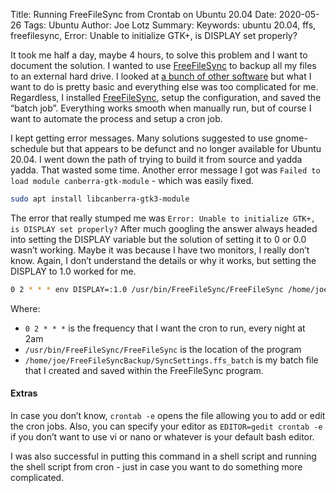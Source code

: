 Title: Running FreeFileSync from Crontab on Ubuntu 20.04
Date: 2020-05-26
Tags: Ubuntu
Author: Joe Lotz
Summary:
Keywords: ubuntu 20.04, ffs, freefilesync, Error: Unable to initialize GTK+, is DISPLAY set properly?

It took me half a day, maybe 4 hours, to solve this problem and I want to document the solution. I wanted to use [FreeFileSync](https://www.linux-magazine.com/Online/Features/FreeFileSync/(offset)/3) to backup all my files to an external hard drive. I looked at [a bunch of other software](https://www.capterra.com/file-sync-software/) but what I want to do is pretty basic and everything else was too complicated for me. Regardless, I installed [FreeFileSync](https://freefilesync.org/), setup the configuration, and saved the “batch job”. Everything works smooth when manually run, but of course I want to automate the process and setup a cron job. 

I kept getting error messages. Many solutions suggested to use gnome-schedule but that appears to be defunct and no longer available for Ubuntu 20.04. I went down the path of trying to build it from source and yadda yadda. That wasted some time. Another error message I got was `Failed to load module canberra-gtk-module` - which was easily fixed.

```bash
sudo apt install libcanberra-gtk3-module
```

The error that really stumped me was `Error: Unable to initialize GTK+, is DISPLAY set properly?` After much googling the answer always headed into setting the DISPLAY variable but the solution of setting it to 0 or 0.0 wasn’t working. Maybe it was because I have two monitors, I really don’t know. Again, I don’t understand the details or why it works, but setting the DISPLAY to 1.0 worked for me. 

```bash
0 2 * * * env DISPLAY=:1.0 /usr/bin/FreeFileSync/FreeFileSync /home/joe/FreeFileSyncBackup/SyncSettings.ffs_batch
```

Where:

- `0 2 * * *` is the frequency that I want the cron to run, every night at 2am
- `/usr/bin/FreeFileSync/FreeFileSync` is the location of the program 
- `/home/joe/FreeFileSyncBackup/SyncSettings.ffs_batch` is my batch file that I created and saved within the FreeFileSync program.

#### Extras

In case you don’t know, `crontab -e` opens the file allowing you to add or edit the cron jobs. Also, you can specify your editor as `EDITOR=gedit crontab -e` if you don’t want to use vi or nano or whatever is your default bash editor. 

I was also successful in putting this command in a shell script and running the shell script from cron - just in case you want to do something more complicated. 